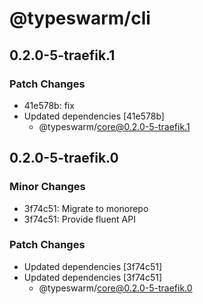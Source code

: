 # @typeswarm/cli

## 0.2.0-5-traefik.1

### Patch Changes

- 41e578b: fix
- Updated dependencies [41e578b]
  - @typeswarm/core@0.2.0-5-traefik.1

## 0.2.0-5-traefik.0

### Minor Changes

- 3f74c51: Migrate to monorepo
- 3f74c51: Provide fluent API

### Patch Changes

- Updated dependencies [3f74c51]
- Updated dependencies [3f74c51]
  - @typeswarm/core@0.2.0-5-traefik.0
